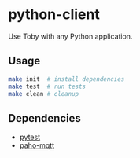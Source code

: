 # python-client
Use Toby with any Python application.

## Usage

```bash
make init  # install dependencies
make test  # run tests
make clean # cleanup
```

## Dependencies

 - [pytest](http://doc.pytest.org/en/latest/)
 - [paho-mqtt](https://pypi.python.org/pypi/paho-mqtt/1.1)
